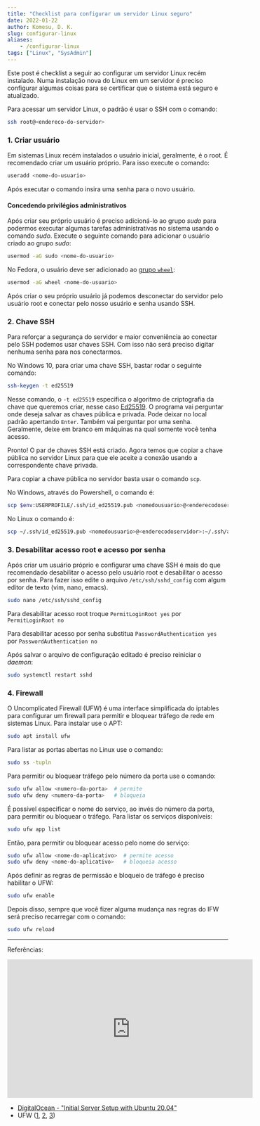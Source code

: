```yaml
---
title: "Checklist para configurar um servidor Linux seguro"
date: 2022-01-22
author: Komesu, D. K.
slug: configurar-linux
aliases:
    - /configurar-linux
tags: ["Linux", "SysAdmin"]
---
```


Este post é checklist a seguir ao configurar um servidor Linux recém instalado. Numa instalação nova do Linux em um servidor é preciso configurar algumas coisas para se certificar que o sistema está seguro e atualizado.

<!--more-->

Para acessar um servidor Linux, o padrão é usar o SSH com o comando:

```sh
ssh root@<endereco-do-servidor>
```

### 1. Criar usuário

Em sistemas Linux recém instalados o usuário inicial, geralmente, é o root. É recomendado criar um usuário próprio. Para isso execute o comando:

```sh
useradd <nome-do-usuario>
```

Após executar o comando insira uma senha para o novo usuário.

#### Concedendo privilégios administrativos

Após criar seu próprio usuário é preciso adicioná-lo ao grupo *sudo* para podermos executar algumas tarefas administrativas no sistema usando o comando *sudo*. Execute o seguinte comando para adicionar o usuário criado ao grupo *sudo*:

```sh
usermod -aG sudo <nome-do-usuario>
```

No Fedora, o usuário deve ser adicionado ao [grupo `wheel`](https://docs.fedoraproject.org/en-US/quick-docs/adding_user_to_sudoers_file/):

```sh
usermod -aG wheel <nome-do-usuario>
```

Após criar o seu próprio usuário já podemos desconectar do servidor pelo usuário root e conectar pelo nosso usuário e senha usando SSH.

### 2. Chave SSH

Para reforçar a segurança do servidor e maior conveniência ao conectar pelo SSH podemos usar chaves SSH. Com isso não será preciso digitar nenhuma senha para nos conectarmos.

No Windows 10, para criar uma chave SSH, bastar rodar o seguinte comando:

```sh
ssh-keygen -t ed25519
```

Nesse comando, o `-t ed25519` especifica o algoritmo de criptografia da chave que queremos criar, nesse caso [Ed25519](https://www.cryptopp.com/wiki/Ed25519). O programa vai perguntar onde deseja salvar as chaves pública e privada. Pode deixar no local padrão apertando `Enter`. Também vai perguntar por uma senha. Geralmente, deixe em branco em máquinas na qual somente você tenha acesso.

Pronto! O par de chaves SSH está criado. Agora temos que copiar a chave pública no servidor Linux para que ele aceite a conexão usando a correspondente chave privada.

Para copiar a chave pública no servidor basta usar o comando `scp`.

No Windows, através do Powershell, o comando é:

```sh
scp $env:USERPROFILE/.ssh/id_ed25519.pub <nomedousuario>@<enderecodoservidor>:~/.ssh/authorized_keys
```

No Linux o comando é:

```sh
scp ~/.ssh/id_ed25519.pub <nomedousuario>@<enderecodoservidor>:~/.ssh/authorized_keys
```

### 3. Desabilitar acesso root e acesso por senha

Após criar um usuário próprio e configurar uma chave SSH é mais do que recomendado desabilitar o acesso pelo usuário root e desabilitar o acesso por senha. Para fazer isso edite o arquivo `/etc/ssh/sshd_config` com algum editor de texto (vim, nano, emacs).

```sh
sudo nano /etc/ssh/sshd_config
```

Para desabilitar acesso root troque  `PermitLoginRoot yes` por `PermitLoginRoot no`

Para desabilitar acesso por senha substitua `PasswordAuthentication yes` por `PasswordAuthentication no`

Após salvar o arquivo de configuração editado é preciso reiniciar o *daemon*:

```sh
sudo systemctl restart sshd
```

### 4. Firewall

O Uncomplicated Firewall (UFW) é uma interface simplificada do iptables para configurar um firewall para permitir e bloquear tráfego de rede em sistemas Linux. Para instalar use o APT:

```sh
sudo apt install ufw
```

Para listar as portas abertas no Linux use o comando:

```sh
sudo ss -tupln
```

Para permitir ou bloquear tráfego pelo número da porta use o comando:

```sh
sudo ufw allow <numero-da-porta>  # permite
sudo ufw deny <numero-da-porta>   # bloqueia
```

É possível especificar o nome do serviço, ao invés do número da porta, para permitir ou bloquear o tráfego. Para listar os serviços disponíveis:

```sh
sudo ufw app list
```

Então, para permitir ou bloquear acesso pelo nome do serviço:

```sh
sudo ufw allow <nome-do-aplicativo>  # permite acesso
sudo ufw deny <nome-do-aplicativo>   # bloqueia acesso
```

Após definir as regras de permissão e bloqueio de tráfego é preciso habilitar o UFW:

```sh
sudo ufw enable
```

Depois disso, sempre que você fizer alguma mudança nas regras do IFW será preciso recarregar com o comando:

```sh
sudo ufw reload
```

---

Referências:

<iframe width="560" height="315" src="https://www.youtube-nocookie.com/embed/ZhMw53Ud2tY" title="YouTube video player" frameborder="0" allow="accelerometer; autoplay; clipboard-write; encrypted-media; gyroscope; picture-in-picture" allowfullscreen></iframe>

- [DigitalOcean - "Initial Server Setup with Ubuntu 20.04"](https://www.digitalocean.com/community/tutorials/initial-server-setup-with-ubuntu-20-04)
- UFW ([1](https://help.ubuntu.com/community/UFW), [2](https://www.digitalocean.com/community/tutorials/how-to-set-up-a-firewall-with-ufw-on-ubuntu-20-04), [3](https://www.devmedia.com.br/ufw-firewall-do-ubuntu/18317))
